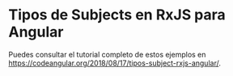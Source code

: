 # Tipos de Subjects en RxJS para Angular

Puedes consultar el tutorial completo de estos ejemplos en https://codeangular.org/2018/08/17/tipos-subject-rxjs-angular/.
